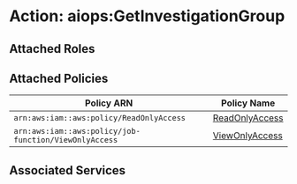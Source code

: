 # Action: aiops:GetInvestigationGroup

## Attached Roles

## Attached Policies

| Policy ARN | Policy Name |
|------------|-------------|
| `arn:aws:iam::aws:policy/ReadOnlyAccess` | [ReadOnlyAccess](../policies.md#readonlyaccess) |
| `arn:aws:iam::aws:policy/job-function/ViewOnlyAccess` | [ViewOnlyAccess](../policies.md#viewonlyaccess) |

## Associated Services

